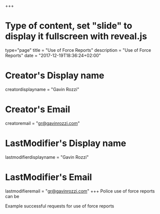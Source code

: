 +++
# Type of content, set "slide" to display it fullscreen with reveal.js
type="page"
title = "Use of Force Reports"
description = "Use of Force Reports"
date = "2017-12-19T18:36:24+02:00"
# Creator's Display name
creatordisplayname = "Gavin Rozzi"
# Creator's Email
creatoremail = "gr@gavinrozzi.com"
# LastModifier's Display name
lastmodifierdisplayname = "Gavin Rozzi"
# LastModifier's Email
lastmodifieremail = "gr@gavinrozzi.com"
+++
Police use of force reports can be

Example successful requests for use of force reports
